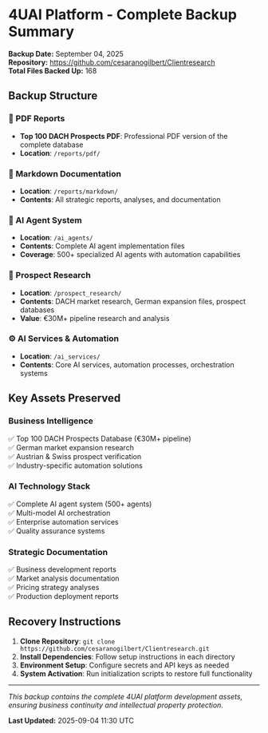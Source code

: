 # 4UAI Platform - Complete Backup Summary

**Backup Date:** September 04, 2025  
**Repository:** https://github.com/cesaranogilbert/Clientresearch  
**Total Files Backed Up:** 168

## Backup Structure

### 📄 PDF Reports
- **Top 100 DACH Prospects PDF**: Professional PDF version of the complete database
- **Location**: `/reports/pdf/`

### 📝 Markdown Documentation  
- **Location**: `/reports/markdown/`
- **Contents**: All strategic reports, analyses, and documentation

### 🤖 AI Agent System
- **Location**: `/ai_agents/`  
- **Contents**: Complete AI agent implementation files
- **Coverage**: 500+ specialized AI agents with automation capabilities

### 🎯 Prospect Research
- **Location**: `/prospect_research/`
- **Contents**: DACH market research, German expansion files, prospect databases
- **Value**: €30M+ pipeline research and analysis

### ⚙️ AI Services & Automation
- **Location**: `/ai_services/`
- **Contents**: Core AI services, automation processes, orchestration systems

## Key Assets Preserved

### Business Intelligence
✅ Top 100 DACH Prospects Database (€30M+ pipeline)  
✅ German market expansion research  
✅ Austrian & Swiss prospect verification  
✅ Industry-specific automation solutions  

### AI Technology Stack
✅ Complete AI agent system (500+ agents)  
✅ Multi-model AI orchestration  
✅ Enterprise automation services  
✅ Quality assurance systems  

### Strategic Documentation
✅ Business development reports  
✅ Market analysis documentation  
✅ Pricing strategy analyses  
✅ Production deployment reports  

## Recovery Instructions

1. **Clone Repository**: `git clone https://github.com/cesaranogilbert/Clientresearch.git`
2. **Install Dependencies**: Follow setup instructions in each directory
3. **Environment Setup**: Configure secrets and API keys as needed
4. **System Activation**: Run initialization scripts to restore full functionality

---

*This backup contains the complete 4UAI platform development assets, ensuring business continuity and intellectual property protection.*

**Last Updated:** 2025-09-04 11:30 UTC

